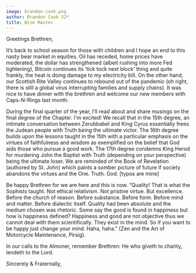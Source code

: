 ```yaml
---
image: brandon-cook.png
author: Brandon Cook 32º
title: Wise Master
---
```


Greetings Brethren,

It’s back to school season for those with children and I hope an end to this nasty bear market in equities. Oil has receded, home prices have moderated, the dollar has strengthened (albeit rushing into more Fed tightening), Bitcoin continues its ‘tick tock next block’ thing and quite frankly, the heat is doing damage to my electricity bill. On the other hand, our Scottish Rite Valley continues to rebound out of the pandemic (oh right, there is still a global virus interrupting families and supply chains). It was nice to have dinner with the brethren and welcome our new members with Caps-N-Rings last month. 

During the final quarter of the year, I’ll read about and share musings on the final degree of the Chapter. I'm excited! We recall that in the 15th degree, an intimate conversation between Zerubbabel and King Cyrus essentially frees the Judean people with Truth being the ultimate victor. The 16th degree builds upon the lessons taught in the 15th with a particular emphasis on the virtues of faithfulness and wisdom as exemplified on the belief that God aids those who pursue a good work. The 17th degree condemns King Herod for murdering John the Baptist with Truth (depending on your perspective) being the ultimate loser. We are reminded of the Book of Revelation (authored by St. John) which paints a somber picture of future if society abandons the virtues and the One. Truth. God. [typos are mine]

Be happy Brethren for we are here and this is now. “Quality! That is what the Sophists taught. Not ethical relativism. Not pristine virtue. But excellence. Before the church of reason. Before substance. Before form. Before mind and matter. Before dialectic itself. Quality had been absolute and the medium chosen was rhetoric. Some say the good is found in happiness but how is happiness defined? Happiness and good are not objective thus we cannot deal with them scientifically. They exist in the mind. So if you want to be happy just change your mind. Haha, haha.” (Zen and the Art of Motorcycle Maintenance, Pirsig).

In our calls to the Almoner, remember Brethren: He who giveth to charity, lendeth to the Lord.

Sincerely & Fraternally,